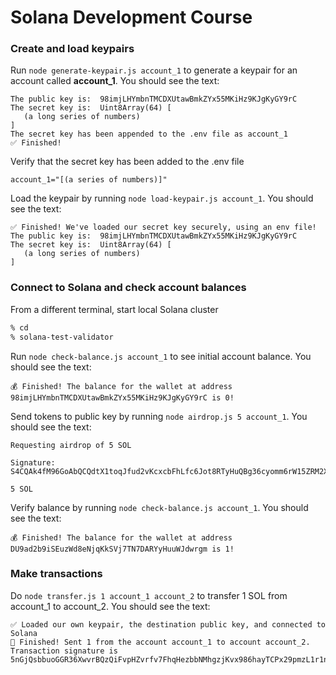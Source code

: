 # Solana Development Course

### Create and load keypairs 
Run `node generate-keypair.js account_1` to generate a keypair for an account called **account_1**. You should see the text:
```
The public key is:  98imjLHYmbnTMCDXUtawBmkZYx55MKiHz9KJgKyGY9rC
The secret key is:  Uint8Array(64) [
   (a long series of numbers) 
]
The secret key has been appended to the .env file as account_1
✅ Finished!
```
Verify that the secret key has been added to the .env file
```
account_1="[(a series of numbers)]"
```
Load the keypair by running `node load-keypair.js account_1`. You should see the text:
```
✅ Finished! We've loaded our secret key securely, using an env file!
The public key is:  98imjLHYmbnTMCDXUtawBmkZYx55MKiHz9KJgKyGY9rC
The secret key is:  Uint8Array(64) [
   (a long series of numbers)
]
```

### Connect to Solana and check account balances
From a different terminal, start local Solana cluster
```bash
% cd
% solana-test-validator
```
Run `node check-balance.js account_1` to see initial account balance. You should see the text:
```
💰 Finished! The balance for the wallet at address 98imjLHYmbnTMCDXUtawBmkZYx55MKiHz9KJgKyGY9rC is 0!
```
Send tokens to public key by running `node airdrop.js 5 account_1`. You should see the text:
```
Requesting airdrop of 5 SOL

Signature: S4CQAk4fM96GoAbQCQdtX1toqJfud2vKcxcbFhLfc6Jot8RTyHuQBg36cyomm6rW15ZRM2XcDDA38cVN5LrRfC8

5 SOL
```
Verify balance by running `node check-balance.js account_1`. You should see the text:
```
💰 Finished! The balance for the wallet at address DU9ad2b9iSEuzWd8eNjqKkSVj7TN7DARYyHuuWJdwrgm is 1!
```

### Make transactions

Do `node transfer.js 1 account_1 account_2` to transfer 1 SOL from account_1 to account_2. You should see the text:
```
✅ Loaded our own keypair, the destination public key, and connected to Solana
💸 Finished! Sent 1 from the account account_1 to account account_2. 
Transaction signature is 5nGjQsbbuoGGR36XwvrBQzQiFvpHZvrfv7FhqHezbbNMhgzjKvx986hayTCPx29pmzL1r1nXFpc5i3oAsoLpcMwt!
```
